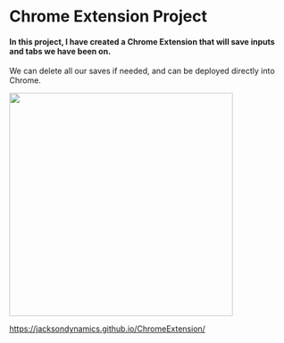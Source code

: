 # Chrome Extension Project

#### In this project, I have created a Chrome Extension that will save inputs and tabs we have been on.  
We can delete all our saves if needed, and can be deployed directly into Chrome.

<img src="" width="400px" />

https://jacksondynamics.github.io/ChromeExtension/
